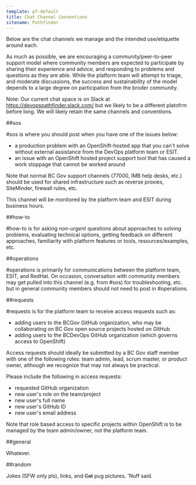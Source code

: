 ```yaml
---
template: pf-default
title: Chat Channel Conventions
sitename: Pathfinder
---
```


Below are the chat channels we manage and the intended use/etiquette around each.

As much as possible, we are encouraging a community/peer-to-peer support model where community members are expected to participate by sharing their experience and advice, and responding to problems and questions as they are able.  While the platform team will attempt to triage, and moderate discussions, the success and sustainability of the model depends to a large degree on participation from the broder community.

Note: Our current chat space is on Slack at https://devopspathfinder.slack.com/ but we likely to be a different platofrm before long.  We will likely retain the same channels and conventions.

#\#sos

\#sos is where you should post when you have one of the issues below:

 * a production problem with an OpenShift-hosted app that you can't solve without external assistance from the DevOps platform team or ESIT.
 * an issue with an OpenShift hosted project support tool that has caused a work stoppage that cannot be worked around

Note that normal BC Gov support channels (77000, IMB help desks, etc.) should be used for shared infrastructure such as reverse proxies, SiteMinder, firewall rules, etc.

This channel will be monitored by the platform team and ESIT during business hours.     

#\#how-to

\#how-to is for asking *non-urgent* questions about approaches to solving problems, evaluating technical options, getting feedback on different approaches, familiarity with platform features or tools, resources/examples, etc. 

#\#operations

\#operations is primarily for communications between the platform team, ESIT, and RedHat.  On occasion, conversation with community members may get pulled into this channel (e.g. from #sos) for troubleshooting, etc. but in general community members should not need to post in #operations.

#\#requests

\#requests is for the platform team to receive access requests such as:
 
 * adding users to the BCGov GitHub organization, who may be collaborating on BC Gov open source projects hosted on GitHub. 
 * adding users to the BCDevOps GitHub organization (which governs access to OpenShift)
  
Access requests should ideally be submitted by a BC Gov staff member with one of the following roles: team admin, lead, scrum master, or product owner, although we recognize that may not always be practical.

Please include the following in access requests:

* requested GitHub organization
* new user's role on the team/project
* new user's full name 
* new user's GitHub ID
* new user's email address

Note that role based access to specific projects within OpenShift is to be managed by the team admin/owner, not the platform team. 

#\#general 

Whatever.

#\#random 

Jokes (SFW only pls), links, and ~~Cat~~ pug pictures. 'Nuff said.
